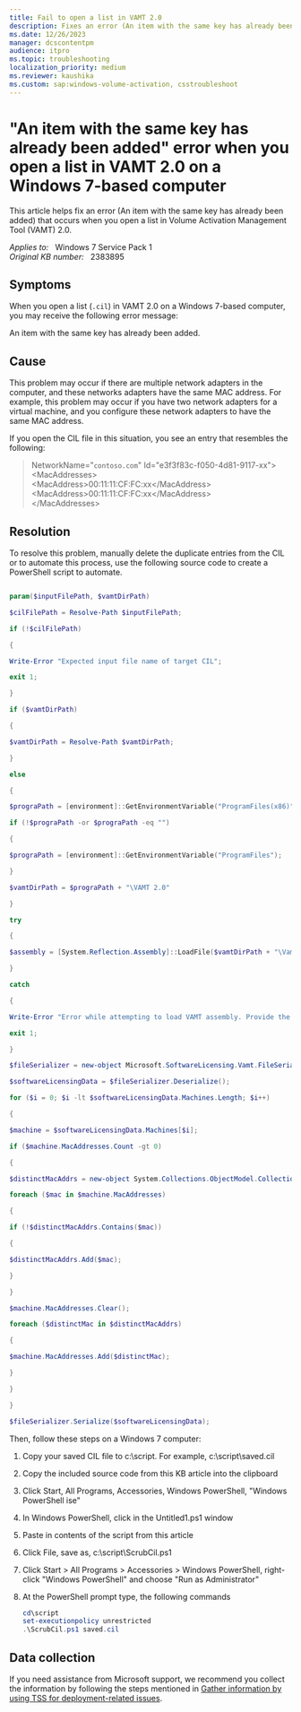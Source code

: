 ```yaml
---
title: Fail to open a list in VAMT 2.0
description: Fixes an error (An item with the same key has already been added) that occurs when you open a list in Volume Activation Management Tool (VAMT) 2.0
ms.date: 12/26/2023
manager: dcscontentpm
audience: itpro
ms.topic: troubleshooting
localization_priority: medium
ms.reviewer: kaushika
ms.custom: sap:windows-volume-activation, csstroubleshoot
---
```

# "An item with the same key has already been added" error when you open a list in VAMT 2.0 on a Windows 7-based computer

This article helps fix an error (An item with the same key has already been added) that occurs when you open a list in Volume Activation Management Tool (VAMT) 2.0.

_Applies to:_ &nbsp; Windows 7 Service Pack 1  
_Original KB number:_ &nbsp; 2383895

## Symptoms

When you open a list (`.cil`) in VAMT 2.0 on a Windows 7-based computer, you may receive the following error message:

An item with the same key has already been added.

## Cause

This problem may occur if there are multiple network adapters in the computer, and these networks adapters have the same MAC address. For example, this problem may occur if you have two network adapters for a virtual machine, and you configure these network adapters to have the same MAC address.

If you open the CIL file in this situation, you see an entry that resembles the following:

> NetworkName="`contoso.com`" Id="e3f3f83c-f050-4d81-9117-xx">  
\<MacAddresses>  
\<MacAddress>00:11:11:CF:FC:xx\</MacAddress>  
\<MacAddress>00:11:11:CF:FC:xx\</MacAddress>  
\</MacAddresses>

## Resolution

To resolve this problem, manually delete the duplicate entries from the CIL or to automate this process, use the following source code to create a PowerShell script to automate.  

```powershell

param($inputFilePath, $vamtDirPath)

$cilFilePath = Resolve-Path $inputFilePath;

if (!$cilFilePath)

{

Write-Error "Expected input file name of target CIL";

exit 1;

}

if ($vamtDirPath)

{

$vamtDirPath = Resolve-Path $vamtDirPath;

}

else

{

$prograPath = [environment]::GetEnvironmentVariable("ProgramFiles(x86)");

if (!$prograPath -or $prograPath -eq "")

{

$prograPath = [environment]::GetEnvironmentVariable("ProgramFiles");

}

$vamtDirPath = $prograPath + "\VAMT 2.0"

}

try

{

$assembly = [System.Reflection.Assembly]::LoadFile($vamtDirPath + "\Vamtrt.dll");

}

catch

{

Write-Error "Error while attempting to load VAMT assembly. Provide the correct path to your VAMT installation if VAMT is not installed to the default directory.";

exit 1;

}

$fileSerializer = new-object Microsoft.SoftwareLicensing.Vamt.FileSerializer($cilFilePath);

$softwareLicensingData = $fileSerializer.Deserialize();

for ($i = 0; $i -lt $softwareLicensingData.Machines.Length; $i++)

{

$machine = $softwareLicensingData.Machines[$i];

if ($machine.MacAddresses.Count -gt 0)

{

$distinctMacAddrs = new-object System.Collections.ObjectModel.Collection[string];

foreach ($mac in $machine.MacAddresses)

{

if (!$distinctMacAddrs.Contains($mac))

{

$distinctMacAddrs.Add($mac);

}

}

$machine.MacAddresses.Clear();

foreach ($distinctMac in $distinctMacAddrs)

{

$machine.MacAddresses.Add($distinctMac);

}

}

}

$fileSerializer.Serialize($softwareLicensingData);

```

Then, follow these steps on a Windows 7 computer:  

1. Copy your saved CIL file to c:\script. For example, c:\script\saved.cil
2. Copy the included source code from this KB article into the clipboard
3. Click Start, All Programs, Accessories, Windows PowerShell, "Windows PowerShell ise"
4. In Windows PowerShell, click in the Untitled1.ps1 window
5. Paste in contents of the script from this article
6. Click File, save as, c:\script\ScrubCil.ps1
7. Click Start > All Programs > Accessories > Windows PowerShell, right-click "Windows PowerShell" and choose "Run as Administrator"
8. At the PowerShell prompt type, the following commands  

    ```powershell
    cd\script
    set-executionpolicy unrestricted
    .\ScrubCil.ps1 saved.cil
    ```

## Data collection

If you need assistance from Microsoft support, we recommend you collect the information by following the steps mentioned in [Gather information by using TSS for deployment-related issues](../windows-troubleshooters/gather-information-using-tss-deployment.md).
